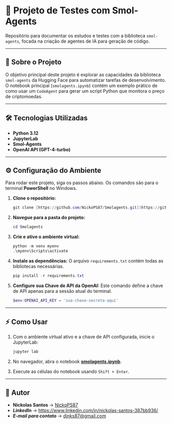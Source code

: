 # 🤖 Projeto de Testes com Smol-Agents

Repositório para documentar os estudos e testes com a biblioteca `smol-agents`, focada na criação de agentes de IA para geração de código.


---


## 🚀 Sobre o Projeto

O objetivo principal deste projeto é explorar as capacidades da biblioteca `smol-agents` da Hugging Face para automatizar tarefas de desenvolvimento. O notebook principal (`smolagents.ipynb`) contém um exemplo prático de como usar um `CodeAgent` para gerar um script Python que monitora o preço de criptomoedas.


---

## 🛠️ Tecnologias Utilizadas

* **Python 3.12**
* **JupyterLab**
* **Smol-Agents**
* **OpenAI API (GPT-4-turbo)**

---

## ⚙️ Configuração do Ambiente

Para rodar este projeto, siga os passos abaixo. Os comandos são para o terminal **PowerShell** no Windows.

1.  **Clone o repositório:**
    ```powershell
    git clone [https://github.com/NickoPS87/Smolagents.git](https://github.com/NickoPS87/Smolagents.git)
    ```

2.  **Navegue para a pasta do projeto:**
    ```powershell
    cd Smolagents
     ```

3.  **Crie e ative o ambiente virtual:**
    ```powershell
    python -m venv myenv
    .\myenv\Scripts\activate
     ```

4.  **Instale as dependências:**
    O arquivo `requirements.txt` contém todas as bibliotecas necessárias.
    ```powershell
    pip install -r requirements.txt
    ```

5.  **Configure sua Chave de API da OpenAI:**
    Este comando define a chave de API apenas para a sessão atual do terminal.
    ```powershell
    $env:OPENAI_API_KEY = 'sua-chave-secreta-aqui'
    ```

   
---


## ⚡ Como Usar

1.  Com o ambiente virtual ativo e a chave de API configurada, inicie o JupyterLab:
    ```powershell
    jupyter lab
     ```
    
2.  No navegador, abra o notebook **[smolagents.ipynb](smolagents.ipynb)**.


3.  Execute as células do notebook usando `Shift + Enter`.

---



## 👤 Autor

* **Nickolas Santos** → [NickoPS87](https://github.com/NickoPS87)
* ***LinkedIn*** → https://www.linkedin.com/in/nickolas-santos-387bb936/
* ***E-mail para contato*** → djnks87@gmail.com
